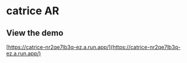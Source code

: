 # catrice AR

## View the demo
[https://catrice-nr2qe7lb3q-ez.a.run.app/](https://catrice-nr2qe7lb3q-ez.a.run.app/)


